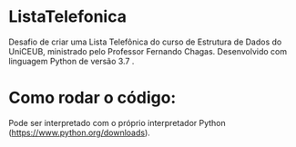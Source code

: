 # ListaTelefonica
Desafio de criar uma Lista Telefônica do curso de Estrutura de Dados do UniCEUB, ministrado pelo Professor Fernando Chagas. Desenvolvido com linguagem Python de versão 3.7 .


# Como rodar o código:
Pode ser interpretado com o próprio interpretador Python (https://www.python.org/downloads).
